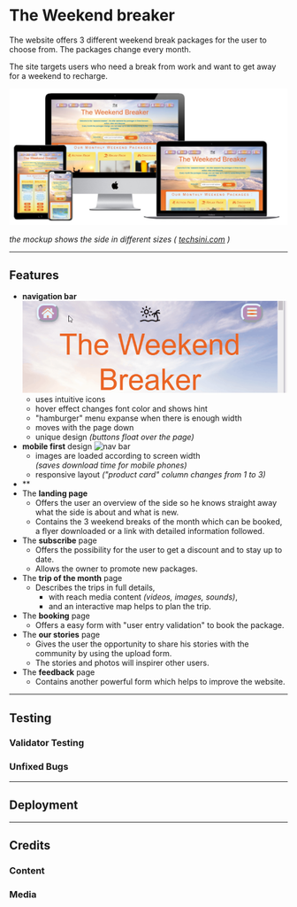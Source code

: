 # The Weekend breaker

The website offers 3 different weekend break packages for the user to choose from. The packages change every month.

The site targets users who need a break from work and want to get away for a weekend to recharge.

<img src="assets/images/doc/weekend-breaker-website-mockup.webp">

*the mockup shows the side in different sizes ( [techsini.com](http://techsini.com/multi-mockup/index.php "opens a new page (in a new tab) to techsini") )*
<hr>

## Features
- **navigation bar**
    ![nav bar](assets/images/doc/nav-bar.gif)
    - uses intuitive icons
    - hover effect changes font color and shows hint
    - "hamburger" menu expanse when there is enough width
    - moves with the page down
    - unique design *(buttons float over the page)*
- **mobile first** design
    ![nav bar](assets/images/doc/column-1-2-3.gif)
    - images are loaded according to screen width  
    *(saves download time for mobile phones)*
    - responsive layout
    *("product card" column changes from 1 to 3)*
- **
- The **landing page**
    - Offers the user an overview of the side so he knows straight away what the side is about and what is new.
    - Contains the 3 weekend breaks of the month which can be booked, a flyer downloaded or a link with detailed information followed.
- The **subscribe** page
    - Offers the possibility for the user to get a discount and to stay up to date.
    - Allows the owner to promote new packages.
- The **trip of the month** page
    - Describes the trips in full details,
        - with reach media content *(videos, images, sounds)*,
        - and an interactive map helps to plan the trip.
- The **booking** page
    - Offers a easy form with "user entry validation" to book the package.
- The **our stories** page
    - Gives the user the opportunity to share his stories with the community by using the upload form.
    - The stories and photos will inspirer other users.
- The **feedback** page
    - Contains another powerful form which helps to improve the website.

---
## Testing

### Validator Testing

### Unfixed Bugs

---

## Deployment

---

## Credits

### Content

### Media


